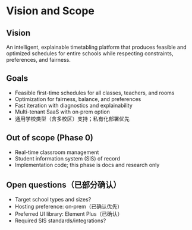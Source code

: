 # Vision and Scope

## Vision

An intelligent, explainable timetabling platform that produces feasible and optimized schedules for entire schools while respecting constraints, preferences, and fairness.

## Goals

- Feasible first-time schedules for all classes, teachers, and rooms
- Optimization for fairness, balance, and preferences
- Fast iteration with diagnostics and explainability
- Multi-tenant SaaS with on‑prem option
 - 通用学校类型（含多校区）支持；私有化部署优先

## Out of scope (Phase 0)

- Real-time classroom management
- Student information system (SIS) of record
- Implementation code; this phase is docs and research only

## Open questions（已部分确认）

- Target school types and sizes?
- Hosting preference: on‑prem（已确认优先）
- Preferred UI library: Element Plus（已确认）
- Required SIS standards/integrations?
